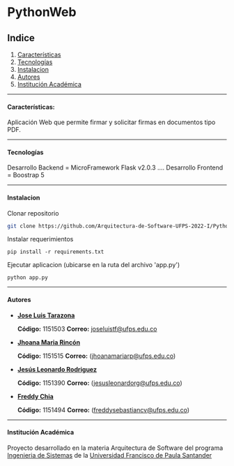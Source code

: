 
# PythonWeb

## Indice

1. [Características](#características)
2. [Tecnologías](#tecnologías)
3. [Instalacion](#instalacion)
3. [Autores](#autores)
4. [Institución Académica](#institución-académica)


---

#### Características:
Aplicación Web que permite firmar y solicitar firmas en documentos tipo PDF.

---

#### Tecnologías

Desarrollo Backend = MicroFramework Flask v2.0.3 .... Desarrollo Frontend = Boostrap 5


---


#### Instalacion

Clonar repositorio
```bash
git clone https://github.com/Arquitectura-de-Software-UFPS-2022-I/PythonWeb.git
```

Instalar requerimientos
```
pip install -r requirements.txt
```
Ejecutar aplicacion (ubicarse en la ruta del archivo 'app.py')
```
python app.py
```

---

#### Autores

- **[Jose Luis Tarazona](<https://github.com/JoseLuisTF>)**

    **Código:** 1151503   **Correo:** <joseluistf@ufps.edu.co>
- **[Jhoana Maria Rincón](<https://github.com/JhoanaMaria>)**

    **Código:** 1151515  **Correo:** (<jhoanamariarp@ufps.edu.co>)
- **[Jesús Leonardo Rodriguez](<https://github.com/j-Lkira>)**

    **Código:** 1151390  **Correo:** (<jesusleonardorg@ufps.edu.co>)
- **[Freddy Chia](<https://github.com/Izequ>)** 

    **Código:** 1151494 **Correo:** (<freddysebastiancv@ufps.edu.co>)

---

#### Institución Académica
Proyecto desarrollado en la materia Arquitectura de Software del programa [Ingenieria de Sistemas](<https://ingsistemas.cloud.ufps.edu.co/>) de la [Universidad Francisco de Paula Santander](<https://ww2.ufps.edu.co/>)
